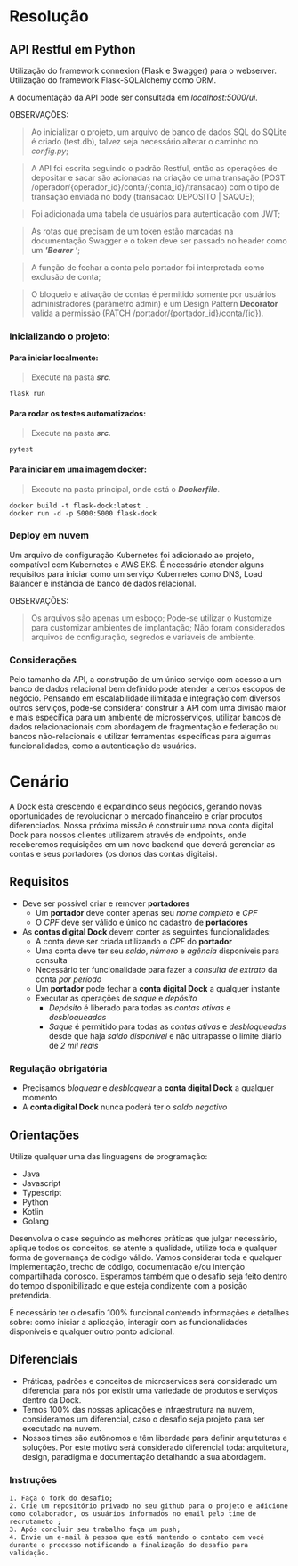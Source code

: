 
# Resolução

## API Restful em Python

Utilização do framework connexion (Flask e Swagger) para o webserver.
Utilização do framework Flask-SQLAlchemy como ORM.

A documentação da API pode ser consultada em *localhost:5000/ui*.

OBSERVAÇÕES:

> Ao inicializar o projeto, um arquivo de banco de dados SQL do SQLite é criado (test.db), talvez seja necessário alterar o caminho no *config.py*;

> A API foi escrita seguindo o padrão Restful, então as operações de depositar e sacar são acionadas na criação de uma transação (POST /operador/{operador_id}/conta/{conta_id}/transacao) com o tipo de transação enviada no body (transacao: DEPOSITO | SAQUE);

> Foi adicionada uma tabela de usuários para autenticação com JWT;

> As rotas que precisam de um token estão marcadas na documentação Swagger e o token deve ser passado no header como um _**'Bearer <token>'**_;

> A função de fechar a conta pelo portador foi interpretada como exclusão de conta;

> O bloqueio e ativação de contas é permitido somente por usuários administradores (parâmetro admin) e um Design Pattern **Decorator** valida a permissão (PATCH /portador/{portador_id}/conta/{id}).

### Inicializando o projeto:

#### Para iniciar localmente:

> Execute na pasta _**src**_.

~~~ssh
flask run
~~~

#### Para rodar os testes automatizados:

> Execute na pasta _**src**_.

~~~ssh
pytest
~~~

#### Para iniciar em uma imagem docker:

> Execute na pasta principal, onde está o _**Dockerfile**_.

~~~ssh
docker build -t flask-dock:latest .
docker run -d -p 5000:5000 flask-dock
~~~

### Deploy em nuvem

Um arquivo de configuração Kubernetes foi adicionado ao projeto, compatível com Kubernetes e AWS EKS.
É necessário atender alguns requisitos para iniciar como um serviço Kubernetes como DNS, Load Balancer e instância de banco de dados relacional.

OBSERVAÇÕES:

> Os arquivos são apenas um esboço;
> Pode-se utilizar o Kustomize para customizar ambientes de implantação;
> Não foram considerados arquivos de configuração, segredos e variáveis de ambiente.

### Considerações

Pelo tamanho da API, a construção de um único serviço com acesso a um banco de dados relacional bem definido pode atender a certos escopos de negócio.
Pensando em escalabilidade ilimitada e integração com diversos outros serviços, pode-se considerar construir a API com uma divisão maior e mais específica para um ambiente de microsserviços, utilizar bancos de dados relacionacionais com abordagem de fragmentação e federação ou bancos não-relacionais e utilizar ferramentas específicas para algumas funcionalidades, como a autenticação de usuários.

# Cenário

A Dock está crescendo e expandindo seus negócios, gerando novas oportunidades de revolucionar o mercado financeiro e criar produtos diferenciados.
Nossa próxima missão é construir uma nova conta digital Dock para nossos clientes utilizarem através de endpoints, onde receberemos requisições em um novo backend que deverá gerenciar as contas e seus portadores (os donos das contas digitais).

## Requisitos

- Deve ser possível criar e remover **portadores**
    - Um **portador** deve conter apenas seu *nome completo* e *CPF*
    - O *CPF* deve ser válido e único no cadastro de **portadores**
- As **contas digital Dock** devem conter as seguintes funcionalidades:
    - A conta deve ser criada utilizando o *CPF* do **portador**
    - Uma conta deve ter seu *saldo*, *número* e *agência* disponíveis para consulta
    - Necessário ter funcionalidade para fazer a *consulta de extrato* da conta *por período*
    - Um **portador** pode fechar a **conta digital Dock** a qualquer instante
    - Executar as operações de *saque* e *depósito*
        - *Depósito* é liberado para todas as *contas ativas* e *desbloqueadas*
        - *Saque* é permitido para todas as *contas ativas* e *desbloqueadas* desde que haja *saldo disponível* e não ultrapasse o limite diário de *2 mil reais*

### Regulação obrigatória

- Precisamos *bloquear* e *desbloquear* a **conta digital Dock** a qualquer momento
- A **conta digital Dock** nunca poderá ter o *saldo negativo*


## Orientações

Utilize qualquer uma das linguagens de programação:
- Java
- Javascript
- Typescript
- Python
- Kotlin
- Golang

Desenvolva o case seguindo as melhores práticas que julgar necessário, aplique todos os conceitos, se atente a qualidade, utilize toda e qualquer forma de governança de código válido. Vamos considerar toda e qualquer implementação, trecho de código, documentação e/ou intenção compartilhada conosco. Esperamos também que o desafio seja feito dentro do tempo disponibilizado e que esteja condizente com a posição pretendida.

É necessário ter o desafio 100% funcional contendo informações e detalhes sobre: como iniciar a aplicação, interagir com as funcionalidades disponíveis e qualquer outro ponto adicional.

## Diferenciais

- Práticas, padrões e conceitos de microservices será considerado um diferencial para nós por existir uma variedade de produtos e serviços dentro da Dock.
- Temos 100% das nossas aplicações e infraestrutura na nuvem, consideramos um diferencial, caso o desafio seja projeto para ser executado na nuvem.
- Nossos times são autônomos e têm liberdade para definir arquiteturas e soluções. Por este motivo será considerado diferencial toda: arquitetura, design, paradigma e documentação detalhando a sua abordagem.

### Instruções

    1. Faça o fork do desafio;
    2. Crie um repositório privado no seu github para o projeto e adicione como colaborador, os usuários informados no email pelo time de recrutameto ;
    3. Após concluir seu trabalho faça um push; 
    4. Envie um e-mail à pessoa que está mantendo o contato com você durante o processo notificando a finalização do desafio para validação.
